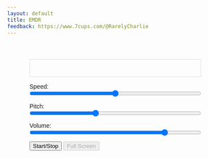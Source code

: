 ```yaml
---
layout: default
title: EMDR
feedback: https://www.7cups.com/@RarelyCharlie
---
```

<style>
body {font-family: sans-serif;}
#container {width: 400px; margin: 0 auto; padding-top: 40px;}
#lightbox {border: 1px solid #ddd; margin: 0 0 1em 0;}
#lights {width: 400px; height: 40px; position: relative;}
#light {
	width: 36px; height: 36px; background: #4cf; border-radius: 50%; margin: 0 2px;
	box-shadow: 0 0 2px 2px #4cf; opacity: 0; transition: opacity 800ms ease-out;
	position: absolute; right: 0;
	top: 50%;
	-ms-transform: translateY(-50%);
	transform: translateY(-50%);
	}
p {margin: 0;}
input[type=range] {width: 400px; display: block; margin: 0 0 1em 0;}
</style>
<script>
Light = {
	flash: function (left) {
		var s = document.getElementById('light').style
		s.left = left? '0' : 'auto'
		s.right = left? 'auto' : '0'
		s.transitionDuration = '0ms'
		s.opacity = '1'
		setTimeout(() => {
			s.transitionDuration = '800ms'
			s.opacity = '0'
			}, 200)
		}
	}

Pinger = {
	init: function () {
		AudioContext = AudioContext || webkitAudioContext
    	this.ctx = new AudioContext()
    	
    	this.oscL = this.ctx.createOscillator()
    	this.oscL.frequency.value = 580
    	this.oscL.start(0)

    	this.oscR = this.ctx.createOscillator()
    	this.oscR.frequency.value = 580
    	this.oscR.start(0)
    
    	this.volL = this.ctx.createGain()
		  this.volL.gain.value = 0
		
    	this.volR = this.ctx.createGain()
		  this.volR.gain.value = 0
    	
    	this.panL = this.ctx.createStereoPanner()
    	this.panL.pan.value = -1
    	this.panR = this.ctx.createStereoPanner()
    	this.panR.pan.value = 1

		  this.volM = this.ctx.createGain() // master volume
		  this.volM.gain.value = 0.8
		
    	this.oscL.connect(this.volL)
    	this.oscR.connect(this.volR)
    	this.volL.connect(this.panL)
    	this.volR.connect(this.panR)
    	this.panL.connect(this.volM)
    	this.panR.connect(this.volM)
    	this.volM.connect(this.ctx.destination)
    	
    	this.left = true
    	this.speed = 800
		},

	fullscreen: function () {
		var d = document.getElementById('lights'),
			r = d.requestFullscreen || d.webkitRequestFullscreen
		if (!r) return
		r.call(d)
		},
	
	ping: function () {
		Light.flash(this.left)

		var v = this.left? this.volL : this.volR, now = this.ctx.currentTime
    	v.gain.exponentialRampToValueAtTime(1, now + .025)
    	v.gain.exponentialRampToValueAtTime(.125, now + .1)
    	v.gain.linearRampToValueAtTime(0, now + this.speed / 750)

		this.left = !this.left
		if (this.running) this.timer = setTimeout(() => Pinger.ping(), this.speed)    	
		},

	run: function () {
		if (this.timer) this.timer = clearTimeout(this.timer)
		this.running = true
		Pinger.ping()
		},

	stop: function () {
		if (this.timer) this.timer = clearTimeout(this.timer)
		this.running = false
		},

	toggle: function () {
		this[this.running? 'stop' : 'run']()
		document.getElementById('fullscreen').disabled = !this.running
		},
		
	vary: function (name, control) {
		var v = control.value
		switch (name) {
			case 'pitch':
				this.oscL.frequency.value = v
				this.oscR.frequency.value = v
				break
			case 'volume':
				this.volM.gain.value = v
				break
			case 'speed':
				this.speed = Math.round(60000 / v)
			}
		}
	}

document.addEventListener('DOMContentLoaded', function () {Pinger.init()})
</script>
<div id="container">
<div id="lightbox">
<div id="lights">
<div id="light"></div>
</div>
</div>
<p>Speed:</p>
<input type="range" min="30" max="150" value="90" step="10" onchange="Pinger.vary('speed', this)">
<p>Pitch:</p>
<input type="range" min="200" max="1200" value="580" step="10" onchange="Pinger.vary('pitch', this)">
<p>Volume:</p>
<input type="range" min="0" max="1" value=".8" step=".05" onchange="Pinger.vary('volume', this)">
<button onclick="Pinger.toggle()">Start/Stop</button>
<button id="fullscreen" disabled onclick="Pinger.fullscreen()">Full Screen</button>
</div>
